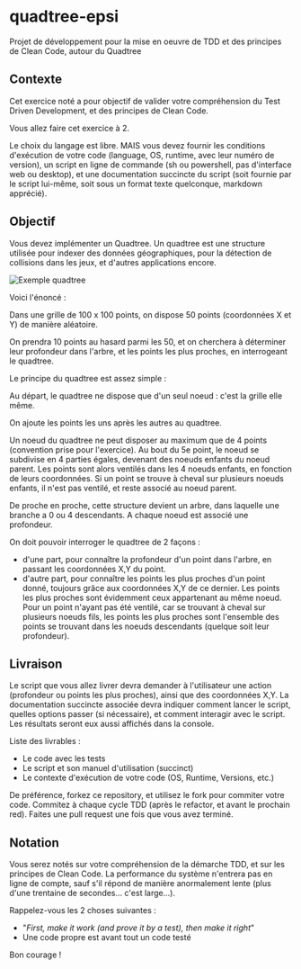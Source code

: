 # quadtree-epsi
Projet de développement pour la mise en oeuvre de TDD et des principes de Clean Code, autour du Quadtree

## Contexte
Cet exercice noté a pour objectif de valider votre compréhension du Test Driven Development, et des principes de Clean Code.

Vous allez faire cet exercice à 2.

Le choix du langage est libre. MAIS vous devez fournir les conditions d'exécution de votre code (language, OS, runtime, avec leur numéro de version), un script en ligne de commande (sh ou powershell, pas d'interface web ou desktop), et une documentation succincte du script (soit fournie par le script lui-même, soit sous un format texte quelconque, markdown apprécié).

## Objectif
Vous devez implémenter un Quadtree. Un quadtree est une structure utilisée pour indexer des données géographiques, pour la détection de collisions dans les jeux, et d'autres applications encore.

![Exemple quadtree](https://upload.wikimedia.org/wikipedia/commons/thumb/8/8b/Point_quadtree.svg/300px-Point_quadtree.svg.png)

Voici l'énoncé :

Dans une grille de 100 x 100 points, on dispose 50 points (coordonnées X et Y) de manière aléatoire.

On prendra 10 points au hasard parmi les 50, et on cherchera à déterminer leur profondeur dans l'arbre, et les points les plus proches, en interrogeant le quadtree.

Le principe du quadtree est assez simple :

Au départ, le quadtree ne dispose que d'un seul noeud : c'est la grille elle même.

On ajoute les points les uns après les autres au quadtree.

Un noeud du quadtree ne peut disposer au maximum que de 4 points (convention prise pour l'exercice). Au bout du 5e point, le noeud se subdivise en 4 parties égales, devenant des noeuds enfants du noeud parent. Les points sont alors ventilés dans les 4 noeuds enfants, en fonction de leurs coordonnées. Si un point se trouve à cheval sur plusieurs noeuds enfants, il n'est pas ventilé, et reste associé au noeud parent.

De proche en proche, cette structure devient un arbre, dans laquelle une branche a 0 ou 4 descendants. A chaque noeud est associé une profondeur.

On doit pouvoir interroger le quadtree de 2 façons :

- d'une part, pour connaître la profondeur d'un point dans l'arbre, en passant les coordonnées X,Y du point. 
- d'autre part, pour connaître les points les plus proches d'un point donné, toujours grâce aux coordonnées X,Y de ce dernier. Les points les plus proches sont évidemment ceux appartenant au même noeud. Pour un point n'ayant pas été ventilé, car se trouvant à cheval sur plusieurs noeuds fils, les points les plus proches sont l'ensemble des points se trouvant dans les noeuds descendants (quelque soit leur profondeur).

## Livraison
Le script que vous allez livrer devra demander à l'utilisateur une action (profondeur ou points les plus proches), ainsi que des coordonnées X,Y. La documentation succincte associée devra indiquer comment lancer le script, quelles options passer (si nécessaire), et comment interagir avec le script. Les résultats seront eux aussi affichés dans la console.

Liste des livrables :
- Le code avec les tests
- Le script et son manuel d'utilisation (succinct)
- Le contexte d'exécution de votre code (OS, Runtime, Versions, etc.)

De préférence, forkez ce repository, et utilisez le fork pour commiter votre code. Commitez à chaque cycle TDD (après le refactor, et avant le prochain red). Faites une pull request une fois que vous avez terminé. 

## Notation
Vous serez notés sur votre compréhension de la démarche TDD, et sur les principes de Clean Code. La performance du système n'entrera pas en ligne de compte, sauf s'il répond de manière anormalement lente (plus d'une trentaine de secondes... c'est large...).

Rappelez-vous les 2 choses suivantes : 

- "*First, make it work (and prove it by a test), then make it right*"
- Une code propre est avant tout un code testé

Bon courage !
